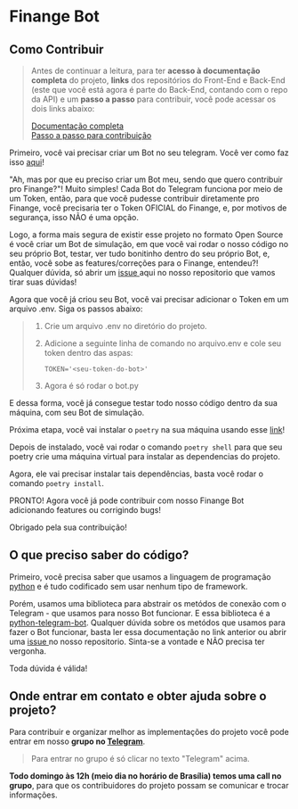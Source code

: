 # Finange Bot

## Como Contribuir

> Antes de continuar a leitura, para ter **acesso à documentação completa** do projeto, **links** dos 
> repositórios do Front-End e Back-End (este que você está agora é parte do Back-End, contando 
> com o repo da API) e um **passo a passo** para contribuir, você pode acessar os dois links
> abaixo:
>
> [Documentação completa](https://github.com/Finange/finange-documentation#readme)
> \
> [Passo a passo para contribuição](https://github.com/fl1pe/first-contributions/blob/main/translations/README.pt_br.md#primeiras-contribui%C3%A7%C3%B5es)


Primeiro, você vai precisar criar um Bot no seu telegram. Você ver como faz isso <a href="https://help.huggy.io/telegram-bot/como-configurar-o-telegram-bot">aqui</a>!

"Ah, mas por que eu preciso criar um Bot meu, sendo que quero contribuir pro Finange?"! Muito simples! Cada Bot do Telegram funciona por meio de um Token, então, para que você pudesse contribuir diretamente pro Finange, você precisaria ter o Token OFICIAL do Finange, e, por motivos de segurança, isso NÃO é uma opção.

Logo, a forma mais segura de existir esse projeto no formato Open Source é você criar um Bot de simulação, em que você vai rodar o nosso código no seu próprio Bot, testar, ver tudo bonitinho dentro do seu próprio Bot, e, então, você sobe as features/correções para o Finange, entendeu?! Qualquer dúvida, só abrir um <a href="https://github.com/Finange/finange-bot/issues/new/choose"> issue </a> aqui no nosso repositorio que vamos tirar suas dúvidas!

Agora que você já criou seu Bot, você vai precisar adicionar o Token em um arquivo .env. Siga os passos abaixo:

> 1. Crie um arquivo .env no diretório do projeto.
> 2. Adicione a seguinte linha de comando no arquivo.env e cole seu token dentro das aspas:
> 
>    ```TOKEN='<seu-token-do-bot>'```
> 3. Agora é só rodar o bot.py


E dessa forma, você já consegue testar todo nosso código dentro da sua máquina, com seu Bot de simulação. 

Próxima etapa, você vai instalar o `poetry` na sua máquina usando esse <a href="https://python-poetry.org/docs/">link</a>!

Depois de instalado, você vai rodar o comando `poetry shell` para que seu poetry crie uma máquina virtual para instalar as dependencias do projeto.

Agora, ele vai precisar instalar tais dependências, basta você rodar o comando `poetry install`.

PRONTO! Agora você já pode contribuir com nosso Finange Bot adicionando features ou corrigindo bugs!

Obrigado pela sua contribuição!

## O que preciso saber do código?

Primeiro, você precisa saber que usamos a linguagem de programação <a href="https://www.python.org/">python</a> e é tudo codificado sem usar nenhum tipo de framework.

Porém, usamos uma biblioteca para abstrair os metódos de conexão com o Telegram - que usamos para nosso Bot funcionar. E essa biblioteca é a <a href="https://docs.python-telegram-bot.org/en/stable/telegram.ext.html">python-telegram-bot</a>. Qualquer dúvida sobre os metódos que usamos para fazer o Bot funcionar, basta ler essa documentação no link anterior ou abrir uma <a href="https://github.com/Finange/finange-bot/issues/new/choose">issue </a> no nosso repositorio. Sinta-se a vontade e NÃO precisa ter vergonha.

Toda dúvida é válida!

## Onde entrar em contato e obter ajuda sobre o projeto?

Para contribuir e organizar melhor as implementações do projeto você pode entrar em nosso **grupo
no [Telegram](https://t.me/+cFJ8upuJ5GQzZmE5)**.

> Para entrar no grupo é só clicar no texto "Telegram" acima.

**Todo domingo às 12h (meio dia no horário de Brasília) temos uma call no grupo**, para que
os contribuidores do projeto possam se comunicar e trocar informações.

